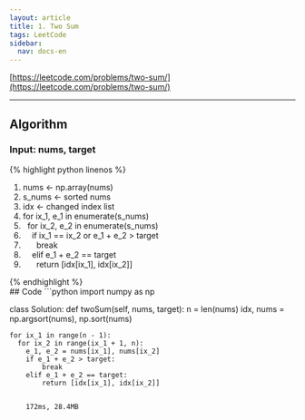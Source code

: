 ```yaml
---
layout: article
title: 1. Two Sum
tags: LeetCode
sidebar:
  nav: docs-en
---
```


[https://leetcode.com/problems/two-sum/](https://leetcode.com/problems/two-sum/)

<!--more-->

---

## Algorithm
### Input: nums, target
{% highlight python linenos %}
<ol>
<li> nums ← np.array(nums) </li>
<li> s_nums ← sorted nums </li>
<li> idx ← changed index list </li>
<li> for ix_1, e_1 in enumerate(s_nums) </li>
<li> &nbsp; for ix_2, e_2 in enumerate(s_nums) </li>
<li> &nbsp; &nbsp; if ix_1 == ix_2 or e_1 + e_2 > target </li>
<li> &nbsp; &nbsp; &nbsp; break </li>
<li> &nbsp; &nbsp; elif e_1 + e_2 == target </li>
<li> &nbsp; &nbsp; &nbsp; return [idx[ix_1], idx[ix_2]] </li>
</ol>
{% endhighlight %}

<br>
## Code
```python
import numpy as np

class Solution:
  def twoSum(self, nums, target):
    n = len(nums)
    idx, nums = np.argsort(nums), np.sort(nums)

    for ix_1 in range(n - 1):
      for ix_2 in range(ix_1 + 1, n):
        e_1, e_2 = nums[ix_1], nums[ix_2]
        if e_1 + e_2 > target:
            break
        elif e_1 + e_2 == target:
            return [idx[ix_1], idx[ix_2]]
```

    172ms, 28.4MB
